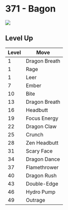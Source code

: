# 371 - Bagon
![][371]

## Level Up

Level | Move
---   | ---
  1   | Dragon Breath
  1   | Rage
  1   | Leer
  7   | Ember
 10   | Bite
 13   | Dragon Breath
 16   | Headbutt
 19   | Focus Energy
 22   | Dragon Claw
 25   | Crunch
 28   | Zen Headbutt
 31   | Scary Face
 34   | Dragon Dance
 37   | Flamethrower
 40   | Dragon Rush
 43   | Double-Edge
 46   | Hydro Pump
 49   | Outrage



[371]: ../img/pokemon/371.png
